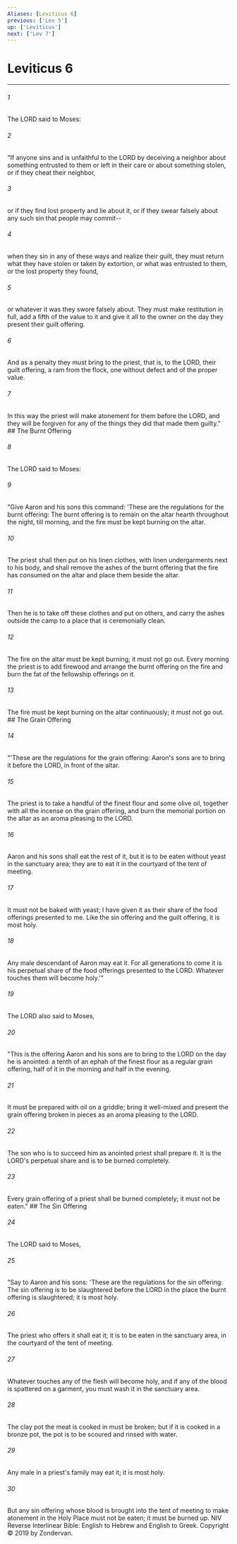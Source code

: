 ```yaml
---
Aliases: [Leviticus 6]
previous: ['Lev 5']
up: ['Leviticus']
next: ['Lev 7']
---
```

# Leviticus 6

***


###### 1 
The LORD said to Moses: 

###### 2 
"If anyone sins and is unfaithful to the LORD by deceiving a neighbor about something entrusted to them or left in their care or about something stolen, or if they cheat their neighbor, 

###### 3 
or if they find lost property and lie about it, or if they swear falsely about any such sin that people may commit-- 

###### 4 
when they sin in any of these ways and realize their guilt, they must return what they have stolen or taken by extortion, or what was entrusted to them, or the lost property they found, 

###### 5 
or whatever it was they swore falsely about. They must make restitution in full, add a fifth of the value to it and give it all to the owner on the day they present their guilt offering. 

###### 6 
And as a penalty they must bring to the priest, that is, to the LORD, their guilt offering, a ram from the flock, one without defect and of the proper value. 

###### 7 
In this way the priest will make atonement for them before the LORD, and they will be forgiven for any of the things they did that made them guilty." ## The Burnt Offering 

###### 8 
The LORD said to Moses: 

###### 9 
"Give Aaron and his sons this command: 'These are the regulations for the burnt offering: The burnt offering is to remain on the altar hearth throughout the night, till morning, and the fire must be kept burning on the altar. 

###### 10 
The priest shall then put on his linen clothes, with linen undergarments next to his body, and shall remove the ashes of the burnt offering that the fire has consumed on the altar and place them beside the altar. 

###### 11 
Then he is to take off these clothes and put on others, and carry the ashes outside the camp to a place that is ceremonially clean. 

###### 12 
The fire on the altar must be kept burning; it must not go out. Every morning the priest is to add firewood and arrange the burnt offering on the fire and burn the fat of the fellowship offerings on it. 

###### 13 
The fire must be kept burning on the altar continuously; it must not go out. ## The Grain Offering 

###### 14 
"'These are the regulations for the grain offering: Aaron's sons are to bring it before the LORD, in front of the altar. 

###### 15 
The priest is to take a handful of the finest flour and some olive oil, together with all the incense on the grain offering, and burn the memorial portion on the altar as an aroma pleasing to the LORD. 

###### 16 
Aaron and his sons shall eat the rest of it, but it is to be eaten without yeast in the sanctuary area; they are to eat it in the courtyard of the tent of meeting. 

###### 17 
It must not be baked with yeast; I have given it as their share of the food offerings presented to me. Like the sin offering and the guilt offering, it is most holy. 

###### 18 
Any male descendant of Aaron may eat it. For all generations to come it is his perpetual share of the food offerings presented to the LORD. Whatever touches them will become holy.'" 

###### 19 
The LORD also said to Moses, 

###### 20 
"This is the offering Aaron and his sons are to bring to the LORD on the day he is anointed: a tenth of an ephah of the finest flour as a regular grain offering, half of it in the morning and half in the evening. 

###### 21 
It must be prepared with oil on a griddle; bring it well-mixed and present the grain offering broken in pieces as an aroma pleasing to the LORD. 

###### 22 
The son who is to succeed him as anointed priest shall prepare it. It is the LORD's perpetual share and is to be burned completely. 

###### 23 
Every grain offering of a priest shall be burned completely; it must not be eaten." ## The Sin Offering 

###### 24 
The LORD said to Moses, 

###### 25 
"Say to Aaron and his sons: 'These are the regulations for the sin offering: The sin offering is to be slaughtered before the LORD in the place the burnt offering is slaughtered; it is most holy. 

###### 26 
The priest who offers it shall eat it; it is to be eaten in the sanctuary area, in the courtyard of the tent of meeting. 

###### 27 
Whatever touches any of the flesh will become holy, and if any of the blood is spattered on a garment, you must wash it in the sanctuary area. 

###### 28 
The clay pot the meat is cooked in must be broken; but if it is cooked in a bronze pot, the pot is to be scoured and rinsed with water. 

###### 29 
Any male in a priest's family may eat it; it is most holy. 

###### 30 
But any sin offering whose blood is brought into the tent of meeting to make atonement in the Holy Place must not be eaten; it must be burned up. NIV Reverse Interlinear Bible: English to Hebrew and English to Greek. Copyright © 2019 by Zondervan.
